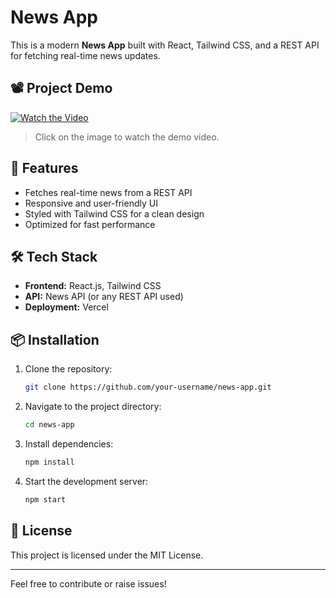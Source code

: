 # News App

This is a modern **News App** built with React, Tailwind CSS, and a REST API for fetching real-time news updates.

## 📽️ Project Demo

[![Watch the Video](https://img.youtube.com/vi/<VIDEO_ID>/0.jpg)](<VIDEO_LINK_HERE>)

> Click on the image to watch the demo video.

## 🚀 Features

- Fetches real-time news from a REST API
- Responsive and user-friendly UI
- Styled with Tailwind CSS for a clean design
- Optimized for fast performance

## 🛠️ Tech Stack

- **Frontend:** React.js, Tailwind CSS
- **API:** News API (or any REST API used)
- **Deployment:** Vercel

## 📦 Installation

1. Clone the repository:
   ```sh
   git clone https://github.com/your-username/news-app.git
   ```
2. Navigate to the project directory:
   ```sh
   cd news-app
   ```
3. Install dependencies:
   ```sh
   npm install
   ```
4. Start the development server:
   ```sh
   npm start
   ```

## 📄 License

This project is licensed under the MIT License.

---

Feel free to contribute or raise issues!
